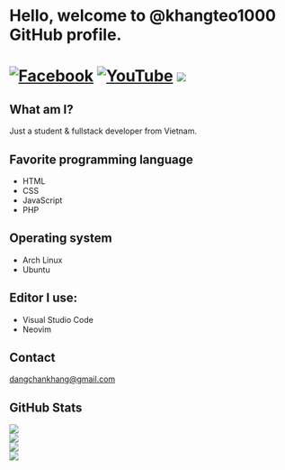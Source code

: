 # Hello, welcome to @khangteo1000 GitHub profile.
[![Facebook](https://img.shields.io/badge/Facebook-%231877F2.svg?style=for-the-badge&logo=Facebook&logoColor=white)](https://www.facebook.com/khang.teo.7355/) [![YouTube](https://img.shields.io/badge/YouTube-%23FF0000.svg?style=for-the-badge&logo=YouTube&logoColor=white)](https://www.youtube.com/khangteo) ![](https://img.shields.io/badge/Cyprus%20Lucastero%235445-%237289DA.svg?style=for-the-badge&logo=discord&logoColor=white)
===============================================================
## What am I?
Just a student & fullstack developer from Vietnam.

## Favorite programming language
- HTML
- CSS
- JavaScript
- PHP

## Operating system
- Arch Linux
- Ubuntu

## Editor I use:
- Visual Studio Code
- Neovim

## Contact
dangchankhang@gmail.com

## GitHub Stats
![](https://github-readme-stats.vercel.app/api?username=khangteo1000&theme=blueberry)<br/>
![](https://github-readme-streak-stats.herokuapp.com/?user=khangteo1000&theme=blueberry&hide_border=false)<br/>
![](https://github-readme-stats.vercel.app/api/top-langs/?username=khangteo1000&theme=blueberry&hide_border=false&include_all_commits=false&count_private=false&layout=compact)<br/>
[![](https://visitcount.itsvg.in/api?id=khangteo1000&label=Profile%20Views&pretty=true)](https://visitcount.itsvg.in)
